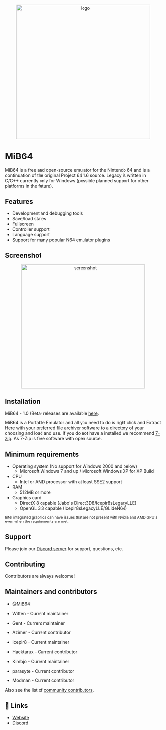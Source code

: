 <p align="center">
  <img src="https://www.mib64.net/data/uploads/mib64_banner_logo.png" alt="logo" width="433" />
</p>

# MiB64

MiB64 is a free and open-source emulator for the Nintendo 64 and is a continuation of the original Project 64 1.6 source. Legacy is written in C/C++ currently only for Windows (possible planned support for other platforms in the future).

## Features

- Development and debugging tools
- Save/load states
- Fullscreen
- Controller support
- Language support
- Support for many popular N64 emulator plugins

## Screenshot

<p align="center">
  <img src="https://www.mib64.net/data/uploads/Docs/" alt="screenshot" width="400" />
</p>

## Installation

MiB64 - 1.0 (Beta) releases are available [here](https://github.com/mib64team/MiB64/releases).

MiB64 is a Portable Emulator and all you need to do is right click and Extract Here with your preferred file archiver software to a directory of your choosing and load and use. If you do not have a installed we recommend [7-zip](https://www.7-zip.org). As 7-Zip is free software with open source.

## Minimum requirements

* Operating system (No support for Windows 2000 and below)
  *  Microsoft Windows 7 and up / Microsoft Windows XP for XP Build
* CPU
  * Intel or AMD processor with at least SSE2 support
* RAM
  * 512MB or more
* Graphics card
  * DirectX 8 capable (Jabo's Direct3D8/Icepir8sLegacyLLE)
  * OpenGL 3.3 capable (Icepir8sLegacyLLE/GLideN64)
  
<sub>Intel integrated graphics can have issues that are not present with Nvidia and AMD GPU's even when the requirements are met.</sub>

## Support

Please join our [Discord server](https://discord.gg/ha7HWAFE8uc) for support, questions, etc.

## Contributing

Contributors are always welcome!

## Maintainers and contributors

- [@MiB64](https://github.com/mib64team/MiB64)

- Witten - Current maintainer
- Gent - Current maintainer
- Azimer - Current contributor
- Icepir8 - Current maintainer
- Hacktarux - Current contributor
- Kimbjo - Current maintainer
- parasyte - Current contributor
- Modman - Current contributor



Also see the list of [community contributors](https://github.com/mib64team/MiB64/graphs/contributors).

## 🔗 Links
- [Website](https://www.mib64.net/)
- [Discord](https://discord.gg/ha7HWAFE8u)

